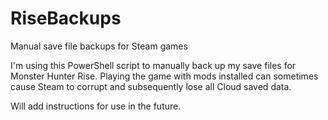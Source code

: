 # RiseBackups
Manual save file backups for Steam games


I'm using this PowerShell script to manually back up my save files for Monster Hunter Rise. Playing the game with mods installed can sometimes cause Steam to corrupt and subsequently lose all Cloud saved data. 

Will add instructions for use in the future. 
